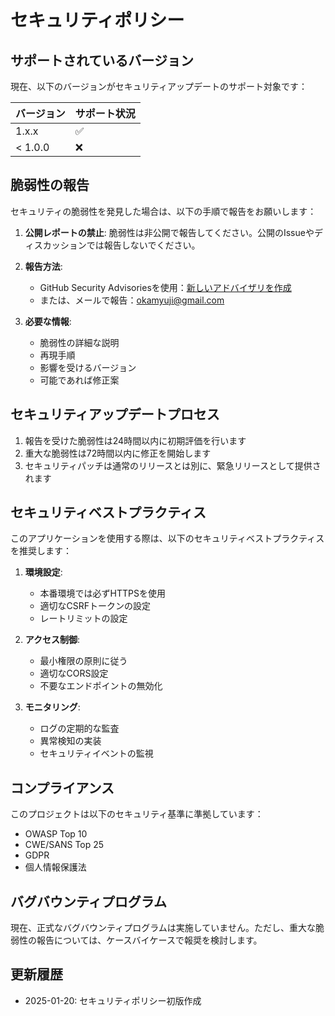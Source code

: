 # セキュリティポリシー

## サポートされているバージョン

現在、以下のバージョンがセキュリティアップデートのサポート対象です：

| バージョン | サポート状況 |
| -------- | ----------- |
| 1.x.x    | ✅          |
| < 1.0.0  | ❌          |

## 脆弱性の報告

セキュリティの脆弱性を発見した場合は、以下の手順で報告をお願いします：

1. **公開レポートの禁止**: 脆弱性は非公開で報告してください。公開のIssueやディスカッションでは報告しないでください。

2. **報告方法**:
   - GitHub Security Advisoriesを使用：[新しいアドバイザリを作成](https://github.com/okamyuji/face-emotion-analyzer/security/advisories/new)
   - または、メールで報告：[okamyuji@gmail.com](mailto:okamyuji@gmail.com)

3. **必要な情報**:
   - 脆弱性の詳細な説明
   - 再現手順
   - 影響を受けるバージョン
   - 可能であれば修正案

## セキュリティアップデートプロセス

1. 報告を受けた脆弱性は24時間以内に初期評価を行います
2. 重大な脆弱性は72時間以内に修正を開始します
3. セキュリティパッチは通常のリリースとは別に、緊急リリースとして提供されます

## セキュリティベストプラクティス

このアプリケーションを使用する際は、以下のセキュリティベストプラクティスを推奨します：

1. **環境設定**:
   - 本番環境では必ずHTTPSを使用
   - 適切なCSRFトークンの設定
   - レートリミットの設定

2. **アクセス制御**:
   - 最小権限の原則に従う
   - 適切なCORS設定
   - 不要なエンドポイントの無効化

3. **モニタリング**:
   - ログの定期的な監査
   - 異常検知の実装
   - セキュリティイベントの監視

## コンプライアンス

このプロジェクトは以下のセキュリティ基準に準拠しています：

- OWASP Top 10
- CWE/SANS Top 25
- GDPR
- 個人情報保護法

## バグバウンティプログラム

現在、正式なバグバウンティプログラムは実施していません。ただし、重大な脆弱性の報告については、ケースバイケースで報奨を検討します。

## 更新履歴

- 2025-01-20: セキュリティポリシー初版作成
